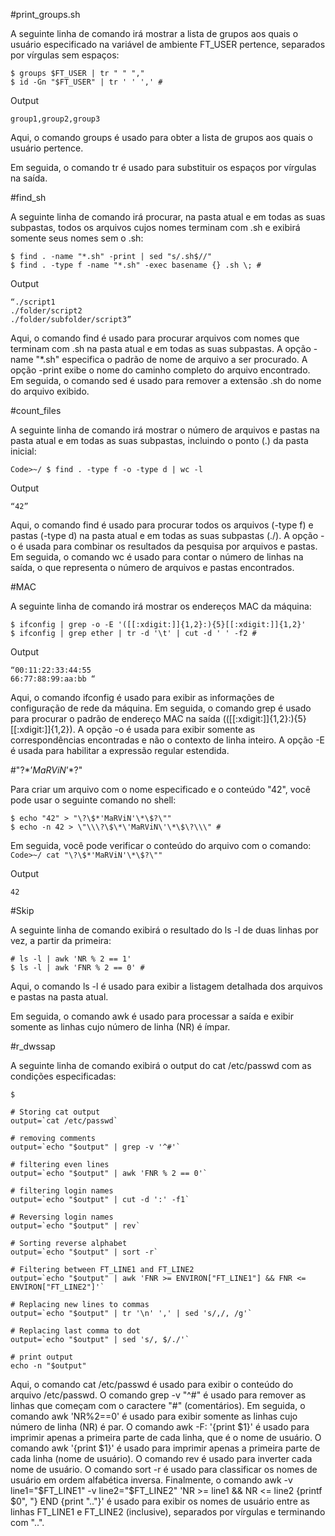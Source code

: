 #print_groups.sh

A seguinte linha de comando irá mostrar a lista de grupos aos quais o usuário especificado na variável de ambiente FT_USER pertence, separados por vírgulas sem espaços:
```
$ groups $FT_USER | tr " " "," 
$ id -Gn "$FT_USER" | tr ' ' ',' #
```
Output
```
group1,group2,group3 
```
Aqui, o comando groups é usado para obter a lista de grupos aos quais o usuário pertence. 

Em seguida, o comando tr é usado para substituir os espaços por vírgulas na saída.
  
#find_sh

A seguinte linha de comando irá procurar, na pasta atual e em todas as suas subpastas, todos os arquivos cujos nomes terminam com .sh e exibirá somente seus nomes sem o .sh:
```
$ find . -name "*.sh" -print | sed "s/.sh$//" 
$ find . -type f -name "*.sh" -exec basename {} .sh \; #
``` 
Output
``` 
“./script1 
./folder/script2 
./folder/subfolder/script3” 
```
Aqui, o comando find é usado para procurar arquivos com nomes que terminam com .sh na pasta atual e em todas as suas subpastas. 
A opção -name "*.sh" especifica o padrão de nome de arquivo a ser procurado. 
A opção -print exibe o nome do caminho completo do arquivo encontrado. 
Em seguida, o comando sed é usado para remover a extensão .sh do nome do arquivo exibido.
  
#count_files

A seguinte linha de comando irá mostrar o número de arquivos e pastas na pasta atual e em todas as suas subpastas, incluindo o ponto (.) da pasta inicial:
```
Code>~/ $ find . -type f -o -type d | wc -l 
```
Output
```
“42” 
```
Aqui, o comando find é usado para procurar todos os arquivos (-type f) e pastas (-type d) na pasta atual e em todas as suas subpastas (./). 
A opção -o é usada para combinar os resultados da pesquisa por arquivos e pastas. 
Em seguida, o comando wc é usado para contar o número de linhas na saída, o que representa o número de arquivos e pastas encontrados.
  
#MAC

A seguinte linha de comando irá mostrar os endereços MAC da máquina:
```
$ ifconfig | grep -o -E '([[:xdigit:]]{1,2}:){5}[[:xdigit:]]{1,2}' 
$ ifconfig | grep ether | tr -d '\t' | cut -d ' ' -f2 #
```
Output
``` 
“00:11:22:33:44:55 
66:77:88:99:aa:bb “
```
Aqui, o comando ifconfig é usado para exibir as informações de configuração de rede da máquina. 
Em seguida, o comando grep é usado para procurar o padrão de endereço MAC na saída (([[:xdigit:]]{1,2}:){5}[[:xdigit:]]{1,2}). 
A opção -o é usada para exibir somente as correspondências encontradas e não o contexto de linha inteiro. 
A opção -E é usada para habilitar a expressão regular estendida.
  
#"\?$*’MaRViN’*$?\"

Para criar um arquivo com o nome especificado e o conteúdo "42", você pode usar o seguinte comando no shell:
```
$ echo "42" > "\?\$*'MaRViN'\*\$?\""
$ echo -n 42 > \"\\\?\$\*\'MaRViN\'\*\$\?\\\" #
```
Em seguida, você pode verificar o conteúdo do arquivo com o comando: ```Code>~/ cat "\?\$*'MaRViN'\*\$?\"" ```

Output
```
42
```
  
#Skip 

A seguinte linha de comando exibirá o resultado do ls -l de duas linhas por vez, a partir da primeira:
```
# ls -l | awk 'NR % 2 == 1' 
$ ls -l | awk 'FNR % 2 == 0' #
```
Aqui, o comando ls -l é usado para exibir a listagem detalhada dos arquivos e pastas na pasta atual. 

Em seguida, o comando awk é usado para processar a saída e exibir somente as linhas cujo número de linha (NR) é ímpar.
  
#r_dwssap

A seguinte linha de comando exibirá o output do cat /etc/passwd com as condições especificadas:
```
$

# Storing cat output
output=`cat /etc/passwd`

# removing comments
output=`echo "$output" | grep -v '^#'`

# filtering even lines
output=`echo "$output" | awk 'FNR % 2 == 0'`

# filtering login names
output=`echo "$output" | cut -d ':' -f1`

# Reversing login names
output=`echo "$output" | rev`

# Sorting reverse alphabet
output=`echo "$output" | sort -r`

# Filtering between FT_LINE1 and FT_LINE2
output=`echo "$output" | awk 'FNR >= ENVIRON["FT_LINE1"] && FNR <= ENVIRON["FT_LINE2"]'`

# Replacing new lines to commas
output=`echo "$output" | tr '\n' ',' | sed 's/,/, /g'`

# Replacing last comma to dot
output=`echo "$output" | sed 's/, $/./'`

# print output
echo -n "$output"
```
Aqui, o comando cat /etc/passwd é usado para exibir o conteúdo do arquivo /etc/passwd. 
O comando grep -v "^#" é usado para remover as linhas que começam com o caractere "#" (comentários). 
Em seguida, o comando awk 'NR%2==0' é usado para exibir somente as linhas cujo número de linha (NR) é par. 
O comando awk -F: '{print $1}' é usado para imprimir apenas a primeira parte de cada linha, que é o nome de usuário. 
O comando awk '{print $1}' é usado para imprimir apenas a primeira parte de cada linha (nome de usuário). 
O comando rev é usado para inverter cada nome de usuário. O comando sort -r é usado para classificar os nomes de usuário em ordem alfabética inversa. 
Finalmente, o comando awk -v line1="$FT_LINE1" -v line2="$FT_LINE2" 'NR >= line1 && NR <= line2 {printf $0", "} END {print ".."}' é usado para exibir os nomes de usuário entre as linhas FT_LINE1 e FT_LINE2 (inclusive), separados por vírgulas e terminando com "..".
